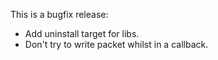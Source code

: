 <!--
.. title: Version 0.14.2 released
.. slug: version-0-14-2-released
.. date: 2011-11-28 21:20:46
.. tags: Releases
.. category:
.. link:
.. description:
.. type: text
-->

This is a bugfix release:

* Add uninstall target for libs.
* Don't try to write packet whilst in a callback.
